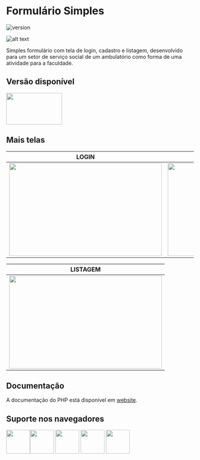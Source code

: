 # Formulário Simples

![version](https://img.shields.io/badge/version-1.0.0-blue.svg)

![alt text](https://uploaddeimagens.com.br/images/001/967/415/original/Captura_de_Tela_2019-03-17_às_22.16.24.png "tela")

Simples formulário com tela de login, cadastro e listagem, desenvolvido para um setor de serviço social de um ambulatório como forma de uma atividade para a faculdade.

## Versão disponível

[<img src="https://upload.wikimedia.org/wikipedia/commons/thumb/2/27/PHP-logo.svg/1200px-PHP-logo.svg.png" width="150" height="85" />](http://www.php.net/)

## Mais telas

| LOGIN | FORMULÁRIO |
| --- | --- |
| <img src="https://uploaddeimagens.com.br/images/001/967/412/original/Captura_de_Tela_2019-03-17_às_22.15.55.png" width="410" height="250" /> | <img src="https://uploaddeimagens.com.br/images/001/967/417/original/Captura_de_Tela_2019-03-17_às_22.16.33.png" width="410" height="250" />

| LISTAGEM |
| --- |
|<img src="https://uploaddeimagens.com.br/images/001/967/418/original/Captura_de_Tela_2019-03-17_às_22.16.55.png" width="410" height="250" /> 

## Documentação

A documentação do PHP está disponível em [website](https://laravel.com/docs/).

## Suporte nos navegadores

<img src="https://s3.amazonaws.com/creativetim_bucket/github/browser/chrome.png" width="64" height="64"><img src="https://s3.amazonaws.com/creativetim_bucket/github/browser/firefox.png" width="64" height="64"> <img src="https://s3.amazonaws.com/creativetim_bucket/github/browser/edge.png" width="64" height="64"> <img src="https://s3.amazonaws.com/creativetim_bucket/github/browser/safari.png" width="64" height="64"> <img src="https://s3.amazonaws.com/creativetim_bucket/github/browser/opera.png" width="64" height="64">

